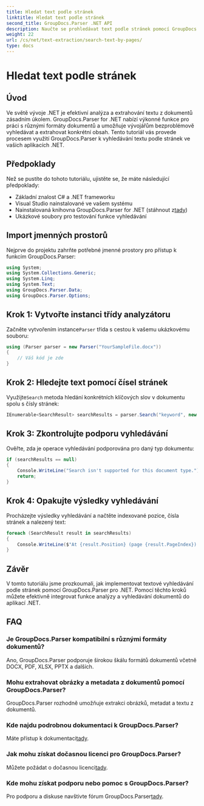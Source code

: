 ```yaml
---
title: Hledat text podle stránek
linktitle: Hledat text podle stránek
second_title: GroupDocs.Parser .NET API
description: Naučte se prohledávat text podle stránek pomocí GroupDocs.Parser for .NET. Efektivně extrahujte konkrétní obsah z dokumentů ve vašich aplikacích .NET.
weight: 22
url: /cs/net/text-extraction/search-text-by-pages/
type: docs
---
```

# Hledat text podle stránek

## Úvod
Ve světě vývoje .NET je efektivní analýza a extrahování textu z dokumentů zásadním úkolem. GroupDocs.Parser for .NET nabízí výkonné funkce pro práci s různými formáty dokumentů a umožňuje vývojářům bezproblémově vyhledávat a extrahovat konkrétní obsah. Tento tutoriál vás provede procesem využití GroupDocs.Parser k vyhledávání textu podle stránek ve vašich aplikacích .NET.
## Předpoklady
Než se pustíte do tohoto tutoriálu, ujistěte se, že máte následující předpoklady:
- Základní znalost C# a .NET frameworku
- Visual Studio nainstalované ve vašem systému
-  Nainstalovaná knihovna GroupDocs.Parser for .NET (stáhnout z[tady](https://releases.groupdocs.com/parser/net/))
- Ukázkové soubory pro testování funkce vyhledávání
## Import jmenných prostorů
Nejprve do projektu zahrňte potřebné jmenné prostory pro přístup k funkcím GroupDocs.Parser:
```csharp
using System;
using System.Collections.Generic;
using System.Linq;
using System.Text;
using GroupDocs.Parser.Data;
using GroupDocs.Parser.Options;
```
## Krok 1: Vytvořte instanci třídy analyzátoru
 Začněte vytvořením instance`Parser` třída s cestou k vašemu ukázkovému souboru:
```csharp
using (Parser parser = new Parser("YourSampleFile.docx"))
{
    // Váš kód je zde
}
```
## Krok 2: Hledejte text pomocí čísel stránek
 Využijte`Search` metoda hledání konkrétních klíčových slov v dokumentu spolu s čísly stránek:
```csharp
IEnumerable<SearchResult> searchResults = parser.Search("keyword", new SearchOptions(false, false, false, true));
```
## Krok 3: Zkontrolujte podporu vyhledávání
Ověřte, zda je operace vyhledávání podporována pro daný typ dokumentu:
```csharp
if (searchResults == null)
{
    Console.WriteLine("Search isn't supported for this document type.");
    return;
}
```
## Krok 4: Opakujte výsledky vyhledávání
Procházejte výsledky vyhledávání a načtěte indexované pozice, čísla stránek a nalezený text:
```csharp
foreach (SearchResult result in searchResults)
{
    Console.WriteLine($"At {result.Position} (page {result.PageIndex}): {result.Text}");
}
```
## Závěr
V tomto tutoriálu jsme prozkoumali, jak implementovat textové vyhledávání podle stránek pomocí GroupDocs.Parser pro .NET. Pomocí těchto kroků můžete efektivně integrovat funkce analýzy a vyhledávání dokumentů do aplikací .NET.

## FAQ
### Je GroupDocs.Parser kompatibilní s různými formáty dokumentů?
Ano, GroupDocs.Parser podporuje širokou škálu formátů dokumentů včetně DOCX, PDF, XLSX, PPTX a dalších.
### Mohu extrahovat obrázky a metadata z dokumentů pomocí GroupDocs.Parser?
GroupDocs.Parser rozhodně umožňuje extrakci obrázků, metadat a textu z dokumentů.
### Kde najdu podrobnou dokumentaci k GroupDocs.Parser?
 Máte přístup k dokumentaci[tady](https://tutorials.groupdocs.com/parser/net/).
### Jak mohu získat dočasnou licenci pro GroupDocs.Parser?
 Můžete požádat o dočasnou licenci[tady](https://purchase.groupdocs.com/temporary-license/).
### Kde mohu získat podporu nebo pomoc s GroupDocs.Parser?
 Pro podporu a diskuse navštivte fórum GroupDocs.Parser[tady](https://forum.groupdocs.com/c/parser/17).